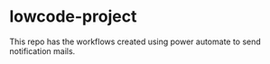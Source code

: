 # lowcode-project
This repo has the workflows created using power automate to send notification mails.
